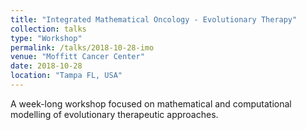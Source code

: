 ```yaml
---
title: "Integrated Mathematical Oncology - Evolutionary Therapy"
collection: talks
type: "Workshop"
permalink: /talks/2018-10-28-imo
venue: "Moffitt Cancer Center"
date: 2018-10-28
location: "Tampa FL, USA"
---
```


A week-long workshop focused on mathematical and computational modelling of evolutionary therapeutic approaches.